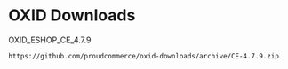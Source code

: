 OXID Downloads
==============

OXID_ESHOP_CE_4.7.9

	https://github.com/proudcommerce/oxid-downloads/archive/CE-4.7.9.zip
